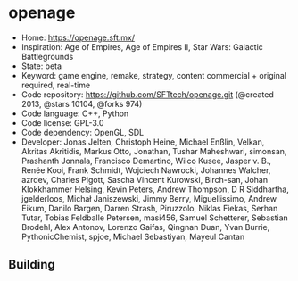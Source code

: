 # openage

- Home: https://openage.sft.mx/
- Inspiration: Age of Empires, Age of Empires II, Star Wars: Galactic Battlegrounds
- State: beta
- Keyword: game engine, remake, strategy, content commercial + original required, real-time
- Code repository: https://github.com/SFTtech/openage.git (@created 2013, @stars 10104, @forks 974)
- Code language: C++, Python
- Code license: GPL-3.0
- Code dependency: OpenGL, SDL
- Developer: Jonas Jelten, Christoph Heine, Michael Enßlin, Velkan, Akritas Akritidis, Markus Otto, Jonathan, Tushar Maheshwari, simonsan, Prashanth Jonnala, Francisco Demartino, Wilco Kusee, Jasper v. B., Renée Kooi, Frank Schmidt, Wojciech Nawrocki, Johannes Walcher, azrdev, Charles Pigott, Sascha Vincent Kurowski, Birch-san, Johan Klokkhammer Helsing, Kevin Peters, Andrew Thompson, D R Siddhartha, jgelderloos, Michał Janiszewski, Jimmy Berry, Miguellissimo, Andrew Eikum, Danilo Bargen, Darren Strash, Piruzzolo, Niklas Fiekas, Serhan Tutar, Tobias Feldballe Petersen, masi456, Samuel Schetterer, Sebastian Brodehl, Alex Antonov, Lorenzo Gaifas, Qingnan Duan, Yvan Burrie, PythonicChemist, spjoe, Michael Sebastiyan, Mayeul Cantan

## Building
